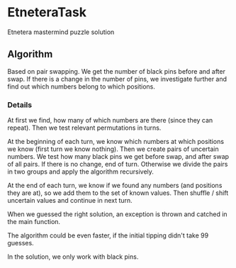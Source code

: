 # EtneteraTask
Etnetera mastermind puzzle solution

## Algorithm
Based on pair swapping. We get the number of black pins before and after swap. If there is a change in the number of pins, we investigate further and find out which numbers belong to which positions.

### Details
At first we find, how many of which numbers are there (since they can repeat).
Then we test relevant permutations in turns.

At the beginning of each turn, we know which numbers at which positions we know (first turn we know nothing). Then we create pairs of uncertain numbers. We test how many black pins we get before swap, and after swap of all pairs. If there is no change, end of turn. Otherwise we divide the pairs in two groups and apply the algorithm recursively.

At the end of each turn, we know if we found any numbers (and positions they are at), so we add them to the set of known values. Then shuffle / shift uncertain values and continue in next turn.

When we guessed the right solution, an exception is thrown and catched in the main function.

The algorithm could be even faster, if the initial tipping didn't take 99 guesses. 

In the solution, we only work with black pins.
